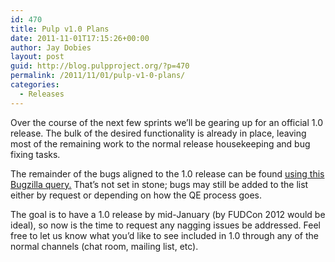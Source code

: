 ```yaml
---
id: 470
title: Pulp v1.0 Plans
date: 2011-11-01T17:15:26+00:00
author: Jay Dobies
layout: post
guid: http://blog.pulpproject.org/?p=470
permalink: /2011/11/01/pulp-v1-0-plans/
categories:
  - Releases
---
```

Over the course of the next few sprints we&#8217;ll be gearing up for an official 1.0 release. The bulk of the desired functionality is already in place, leaving most of the remaining work to the normal release housekeeping and bug fixing tasks.

The remainder of the bugs aligned to the 1.0 release can be found <a href="https://bugzilla.redhat.com/buglist.cgi?query_format=advanced&#038;order=Importance&#038;bug_status=NEW&#038;bug_status=ASSIGNED&#038;version=1.0&#038;classification=Community&#038;product=Pulp" target="new">using this Bugzilla query.</a> That&#8217;s not set in stone; bugs may still be added to the list either by request or depending on how the QE process goes.

The goal is to have a 1.0 release by mid-January (by FUDCon 2012 would be ideal), so now is the time to request any nagging issues be addressed. Feel free to let us know what you&#8217;d like to see included in 1.0 through any of the normal channels (chat room, mailing list, etc).